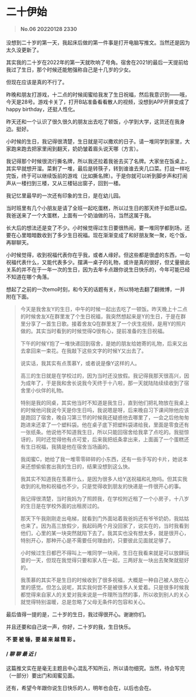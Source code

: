 # 二十伊始

>#### No.06 20220128 2330
没想到二十岁的第一天，我起床后做的第一件事是打开电脑写推文。当然还是因为太久没更新了。

 

其实我的二十岁在2022年的第一天就吹响了号角。宿舍在2021的最后一天提前给我过了生日，那个时候还能勉强称自己是十几岁的少女。

 

但现在应该是真的不行了。

 

昨晚和朋友打游戏，十二点的时候闺蜜给我发了生日祝福，然后我意识到——哦，今天是28号。游戏卡关了，打开B站准备看看散人的视频，没想到APP开屏变成了happy birthday，还挺人性化。

 

昨天还和一个认识了很久很久的朋友出去吃了顿饭，小学到大学，这货还在我身边。挺好。

 

小时候的生日，我记得很清楚，生日就是可以撒欢的日子。请一堆同学到家里，大家跑来跑去把家里闹到翻天，奶奶皱着眉头说天哪（方言）。

 

我记得那个时候很流行撕名牌，所以我还拉着我爸去买了名牌。大家坐在饭桌上，其实早就想开溜。菜剩了一堆，最后是转筷子，转到谁谁去夹几口菜。打战一样吃完饭，终于可以继续饭前的游戏（比如撕名牌）。于是你就可以听到脚步声和打闹声从一楼扫到三楼，又从三楼钻出窗子，回到一楼。

 

我记忆里最早的一次还有印象的生日，是在幼儿园。

 

当时班里有几个小朋友是请了全班一起吃蛋糕，所以过生日的那天终于如愿以偿。我爸送来了一个大蛋糕，上面有一个奶油做的马，当然这属于我。

 

长大后的想法还是变了不少。小时候觉得过生日要很热闹，要一堆同学都到场，还要在心里暗暗数收到了多少生日祝福。现在渐渐变成了和好朋友聚一聚，吃个饭，再聊聊天。

 

小时候觉得，收到祝福代表你在乎我，或者人缘好。但这些都是很虚的东西，一句祝福代表什么，又能代表多少。摆满一桌子的礼物，或许是真的很好，但丈量彼此关系的并不在于一年一次的生日，因为去年卡点跟你说生日快乐的，今年可能已经不知道在哪个角落。

 

想起了之前的一次emo时刻，和今天的话题有关，所以特地去翻了翻微博，一并附在下面。



>今天是我舍友Y的生日，中午的时候一起出去吃了一顿饭。昨天晚上十二点的时候舍友X在群里发了个生日祝福，我突然想起来是Y的生日，于是在群里分享了一首生日歌。接着舍友Q在群里发了一个庆生视频，是用Y的照片做的。其实当时看到的时候觉得Q很有心，提前准备的生日祝福。 
>
>下午的时候Y抱了一堆快递回到宿舍，是她的朋友给她寄的礼物，后来又出去拿回来一束花。在我敲下这些文字的时候Y又出去了。 
>
>说实话，我其实有点羡慕Y，或者说是像Y这样的人。
>
>高三的生日就是在学校过的，因为当时还没放假。我记得我那天很高兴，因为成年了，于是我和舍长说我今天终于十八啦，那一天就陆陆续续收到了宿舍里小伙伴的礼物。
>
>特别是我的同桌，其实他当时不知道是我生日，直到他们把礼物放在我桌上的时候他问我说今天是你生日吗，我说嗯是呀，后来晚自习下课间隙他应该是跑回了宿舍，晚自习第三节的时候我还疑惑他去哪里了，一会之后他匆匆跑进来还拿了一个塑料袋。他在桌子底下把塑料袋递给我，里面是零食还有一张纸条。他说他不知道我生日，所以只能回宿舍给我拿了点吃的。我挺惊讶的，同时还觉得他有点可爱，后来我把纸条拿出来，上面画了一个蛋糕还有生日祝福，我猜是他在宿舍当场画的。
>
>我闺蜜C，她给了我一堆零零碎碎的小东西，还有一些手写的卡片，她说本来还想偷偷套出我的生日的，结果没想到这么快。 
>
>我其实不知道我在羡慕什么，是因为很多人给Y送祝福和礼物吗。但其实我收到的礼物和祝福也不少。只是觉得收到朋友的快递是一件很开心的事。
>
>我记得很清楚，当时我妈为了照顾我，在学校附近租了一个小房子，十八岁的生日是在学校外面的出租房过的。
>
>那天下午我刚刚走出电梯，就看到门外面站着我爸妈还有爷爷奶奶，我姑姑也来了。因为高三放假少，我起码两个月没回家了，说实在的，当时我看到他们，心里的某一块突然就陷下去了。我其实也没有想太多，就是很开心，特别开心，那种开心是不需要任何理由的，只要彼此见面就足够了。
>
>小时候过生日都巴不得叫上一堆同学一块闹，生日在我看来就是可以放肆玩耍的一天，但现在我觉得只要和家人在一起，三两好友一块出去聚聚就挺好的。 
>
>我羡慕的其实不是生日的时候收到了很多祝福，大概是一种自己被人放在心里的感觉。但怎么说呢，其实我何尝不是被很多人关爱着。只是很多时候我都觉得来自家人的关爱对我来说是一件理所当然的事，所以收到别人的关心就觉得特别温暖，总是忽略了父母无条件的包容和关心。



最后值得一提的是，二十岁的生日，我过得很开心。谢谢你们。

并且还要和自己说一声，你好，二十岁的我，生日快乐。

 

**不 要 被 锤，要 越 来 越 精 彩 。**





#### / *聊 聊 最 近* /
这篇推文实在是毫无主题且中心混乱不知所云，所以请勿细究。当然，待会写完（一部分）要出门和闺蜜见面。

还有，希望今年跟你说生日快乐的人，明年也会在，以后也会在。
